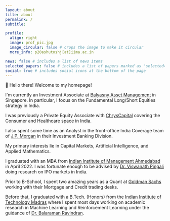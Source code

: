 ```yaml
---
layout: about
title: about
permalink: /
subtitle: 

profile:
  align: right
  image: prof_pic.jpg
  image_circular: false # crops the image to make it circular
  more_info: p20ashutoshj[at]iima.ac.in

news: false # includes a list of news items
selected_papers: false # includes a list of papers marked as "selected={true}"
social: true # includes social icons at the bottom of the page
---
```


👋 Hello there! Welcome to my homepage!

I'm currently an Investment Associate at [Balyasny Asset Management](https://www.bamfunds.com/) in Singapore. In particular, I focus on the Fundamental Long/Short Equities strategy in India. 

I was previously a Private Equity Associate with [ChrysCapital](http://www.chryscapital.com/) covering the Consumer and Healthcare space in India.

I also spent some time as an Analyst in the front-office India Coverage team of [J.P. Morgan](https://www.jpmorgan.com/global) in their Investment Banking Division.

My primary interests lie in Capital Markets, Artificial Intelligence, and Applied Mathematics.

I graduated with an MBA from [Indian Institute of Management Ahmedabad](https://www.iima.ac.in/) in April 2022. I was fortunate enough to be advised by [Dr. Viswanath Pingali](https://www.iima.ac.in/faculty-research/faculty-directory/Viswanath-Pingali) doing research on IPO markets in India.

Prior to B-School, I spent two amazing years as a Quant at [Goldman Sachs](https://www.goldmansachs.com/) working with their Mortgage and Credit trading desks.

Before that, I graduated with a B.Tech. (Honors) from the [Indian Institute of Technology Madras](https://www.iitm.ac.in/) where I spent most days working on academic research in Machine Learning and Reinforcement Learning under the guidance of [Dr. Balaraman Ravindran](https://www.cse.iitm.ac.in/~ravi/).